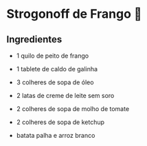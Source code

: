 # Strogonoff de Frango :chicken:

## Ingredientes

- 1 quilo de peito de frango

- 1 tablete de caldo de galinha

- 3 colheres de sopa de óleo
- 2 latas de creme de leite sem soro
- 2 colheres de sopa de molho de tomate
- 2 colheres de sopa de ketchup
- batata palha e arroz branco

